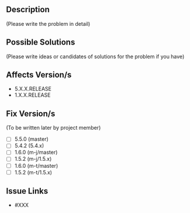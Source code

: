 ## Description
(Please write the problem in detail)

## Possible Solutions
(Please write ideas or candidates of solutions for the problem if you have)

## Affects Version/s
- 5.X.X.RELEASE
- 1.X.X.RELEASE

## Fix Version/s
(To be written later by project member)
- [ ] 5.5.0 (master)
- [ ] 5.4.2 (5.4.x)
- [ ] 1.6.0 (m-j/master)
- [ ] 1.5.2 (m-j/1.5.x)
- [ ] 1.6.0 (m-t/master)
- [ ] 1.5.2 (m-t/1.5.x)

## Issue Links
- #XXX
